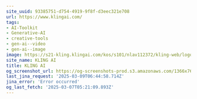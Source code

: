 ```yaml
---
site_uuid: 93385751-d754-4919-9f8f-d3eec321e708
url: https://www.klingai.com/
tags:
- AI-Toolkit
- Generative-AI
- creative-tools
- gen-ai--video
- gen-ai--image
image: https://s21-kling.klingai.com/kos/s101/nlav112372/kling-web/logo-180x180.png
site_name: KLING AI
title: KLING AI
og_screenshot_url: https://og-screenshots-prod.s3.amazonaws.com/1366x768/80/false/031ede4e043b47e970e244a088d9c1f6846241652186a15da74a417731da9ef4.jpeg
last_jina_request: '2025-03-09T06:44:58.714Z'
jina_error: 'Error occurred'
og_last_fetch: '2025-03-07T05:21:09.893Z'
---
```


